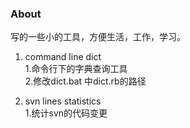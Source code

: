 ### About
 
写的一些小的工具，方便生活，工作，学习。


1. command line dict  
  1.命令行下的字典查询工具  
  2.修改dict.bat 中dict.rb的路径  

2. svn lines statistics   
  1.统计svn的代码变更  

